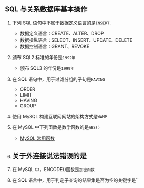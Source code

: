 ## SQL 与关系数据库基本操作

1. 下列 SQL 语句中不属于数据定义语言的是`INSERT`.

   - 数据定义语言：CREATE、ALTER、DROP
   - 数据操纵语言：SELECT、INSERT、UPDATE、DELETE
   - 数据控制语言：GRANT、REVOKE

2. 颁布 SQL2 标准的年份是`1992年`
   - 颁布 SQL3 的年份是`1999年`
3. 在 SQL 语句中，用于过滤分组的子句是`HAVING`
   - ORDER
   - LIMIT
   - HAVING
   - GROUP
4. 使用 MySQL 构建互联网网站的架构方式是`WAMP`
5. 在 MySQL 中下列函数是数学函数的是`ABS()`
   - [MySQL 常用函数](http://c.biancheng.net/mysql/function/)
6. ## 关于外连接说法错误的是
7. 在 MySQL 中，ENCODE()函数是`加密函数`
8. 在 SQL 语言中，用于判定子查询的结果集是否为空的关键字是``
